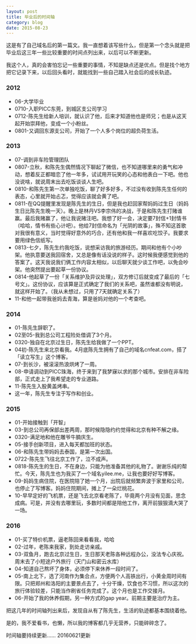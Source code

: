 ```yaml
---
layout: post
title: 毕业后的时间轴
category: blog
date: 2015-08-23
---
```


这是有了自己域名后的第一篇文。我一直想着该写些什么，但是第一个念头就是把毕业后这三年一些比较重要的时间点列出来，以后可以不断更新。

我这个人，真的会害怕忘记一些重要的事情，不知是缺点还是优点。但是找个地方把它记录下来，以后回头看时，就能找到一些自己踏入社会后的成长轨迹。

### 2012

* 06-大学毕业
* 0710-入职PICC东莞，到城区支公司学习
* 0712-陈先生给新人培训，就认识了他，后来才知道他也是师兄；也是从这天起开始崇拜他，变成一个小粉丝。
* 0801-又调回东源支公司，开始了一个人多个岗位的超负荷生活。

### 2013

* 07-调到非车险管理团队
* 0807-立秋，和陈先生偶然情况下聊起了微信，也不知道哪里来的勇气和冲动，想着反正都暗恋了他一年多，试试用开玩笑的心态和他表白一下吧。他也没说啥，就说周末出去吃饭谈谈人生吧。
* 0810-和陈先生第一次单独吃饭，聊了好多好多，不过没有收到陈先生任何的表态，心里就开始忐忑，觉得应该就会黄了吧。
* 0811-在QQ提醒里发现是陈先生的生日，但是我也赶回家帮妈妈过生日（妈妈生日比陈先生晚一天）。晚上是林丹VS李宗伟的决战，于是和陈先生打赌谁赢。最后我赌赢了，他让我说赌注吧。我想了好一会，决定要7封信+1封情书（哈哈，情书有些心计吧）。他给7封信命名为「光阴的故事」，殊不知这首歌对我很有意义，当时觉得好意外的巧合，还有他和我一样喜欢吃饺子。我要求要用绿色信纸写。
* 0813-七夕，陈先生约我吃饭，说想采访我的旅游经历。期间和他有个小吵架。他执意要送我回宿舍，又总是像有话没说的样子。这时候我便感觉到他的答案了。这天我说我们俩工作内容太相似，以后聊天就少谈工作吧，以免会吵架。他突然提出要起草一份协议。
* 0814-他起草了一份「关系维护及异议处理」，双方修订后就变成了最后的「七号文」。这份协议，应该算是正式确定了我们的关系吧，虽然谁都没有明说，就这样开始了。（我从未想过，只用了7天就确定关系了）
* 11-和他一起带我爸妈去青海，算是爸妈对他的一个考查吧。

### 2014

* 01-陈先生辞职了。
* 02至05-我到总公司工程险处借调了3个月。
* 0320-独自在北京过生日，陈先生给我做了一个PPT。
* 04初-陈先生来北京看我。4月底陈先生拥有了自己的域名cnfeat.com，搭了「读立写生」这个博客。
* 07-到长沙，被滚滚热浪烘烤了一周。
* 08-申请调动到PICC珠海，终于来到了我梦寐以求的那个城市。安排在非车险部，正式走上了我希望走的专业道路。
* 11-陈先生入股黄盖烤串。
* 这一年，陈先生专注于写作和创业。

### 2015

* 01-开始接触到「开智」
* 03-到总公司再保部出差两周，那时候隐隐约约觉得和北京有种不解之缘。
* 0320-满足地和他在雕爷牛腩庆生。
* 05-接手创新项目，进入每天都加班的状态。
* 06-和陈先生带妈妈去泰国，是第一次出国。
* 0722-陈先生飞往北京工作了，泣不成声。
* 0818-陈先生的生日，不在身边，只能为他准备其他的礼物了。谢谢乐纯的帮忙。今天，陈先生也为我买了一个域名yilee.me，让我也要好好写博客。
* 09-妈妈生病住院，在医院陪了她一个月，出院后就频繁奔波于家里和公司，也停止了写博客。妈妈住院期间，摊上了一朵烂桃花。
* 10-早早定好的飞机票，还是飞去北京看老陈了，毕竟两个月没有见面，思念成病。可是，并没有去哪里玩，多数时间都是陪他工作，离开前狠狠滴大哭了一场。

### 2016

* 01-买了特价机票，逼老陈回来看看我，哈哈
* 02-过年，老陈来我家，到处走访亲戚。
* 03-双鱼月，跑去北京过生日，生日那天老陈各种远程办公，没法专心庆祝。周末去了小短途户外旅行（天门山和密云水库）
* 04-知道自己熬坏了身体，必须停下来休养一段时间了。
* 05-南上北下，选了河南作为集合点，方便两个人高铁出行，小黄金周时间有限。只把郑州和洛阳的主要景点去了，十分干燥，饮食也不习惯，所以这次的旅行体验较差，只能当作刷省任务完成了。这个月也是工作交接月。
* 06-开始了我的休养假期，另一种方式的gap year。前期主要是治疗为主。

把这几年的时间轴列出来后，发现自从有了陈先生，生活的轨迹都基本围绕着他。

是的，我不爱看书，也懒，所以我的博客都几乎无营养，只能碎碎念了。

时间轴要持续更新……
20160621更新